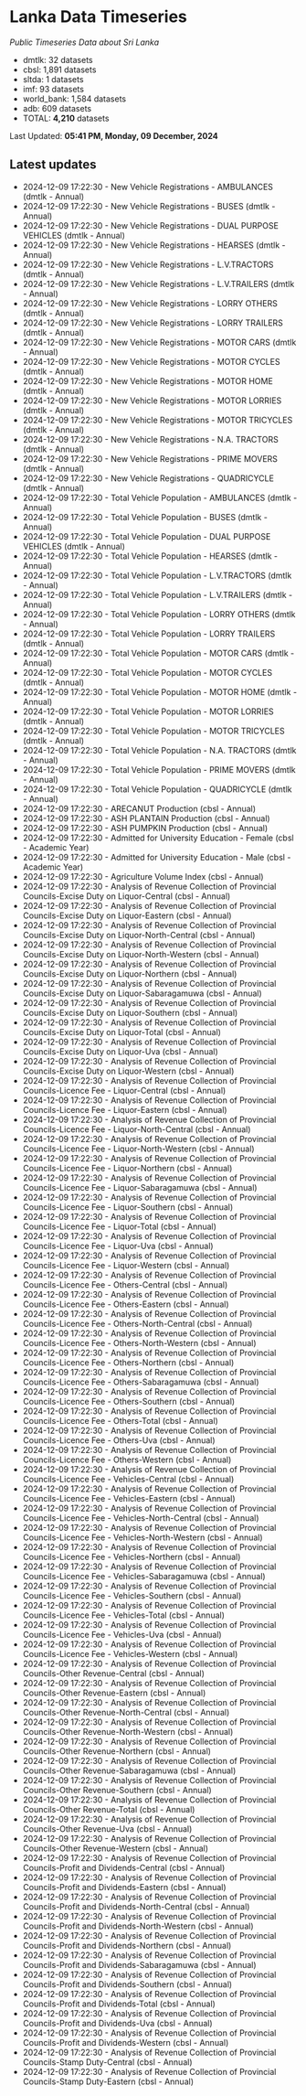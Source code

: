 # Lanka Data Timeseries
*Public Timeseries Data about Sri Lanka*

* dmtlk: 32 datasets
* cbsl: 1,891 datasets
* sltda: 1 datasets
* imf: 93 datasets
* world_bank: 1,584 datasets
* adb: 609 datasets
* TOTAL: **4,210** datasets

Last Updated: **05:41 PM, Monday, 09 December, 2024**

## Latest updates

* 2024-12-09 17:22:30 - New Vehicle Registrations - AMBULANCES (dmtlk - Annual)
* 2024-12-09 17:22:30 - New Vehicle Registrations - BUSES (dmtlk - Annual)
* 2024-12-09 17:22:30 - New Vehicle Registrations - DUAL PURPOSE VEHICLES (dmtlk - Annual)
* 2024-12-09 17:22:30 - New Vehicle Registrations - HEARSES (dmtlk - Annual)
* 2024-12-09 17:22:30 - New Vehicle Registrations - L.V.TRACTORS (dmtlk - Annual)
* 2024-12-09 17:22:30 - New Vehicle Registrations - L.V.TRAILERS (dmtlk - Annual)
* 2024-12-09 17:22:30 - New Vehicle Registrations - LORRY OTHERS (dmtlk - Annual)
* 2024-12-09 17:22:30 - New Vehicle Registrations - LORRY TRAILERS (dmtlk - Annual)
* 2024-12-09 17:22:30 - New Vehicle Registrations - MOTOR CARS (dmtlk - Annual)
* 2024-12-09 17:22:30 - New Vehicle Registrations - MOTOR CYCLES (dmtlk - Annual)
* 2024-12-09 17:22:30 - New Vehicle Registrations - MOTOR HOME (dmtlk - Annual)
* 2024-12-09 17:22:30 - New Vehicle Registrations - MOTOR LORRIES (dmtlk - Annual)
* 2024-12-09 17:22:30 - New Vehicle Registrations - MOTOR TRICYCLES (dmtlk - Annual)
* 2024-12-09 17:22:30 - New Vehicle Registrations - N.A. TRACTORS (dmtlk - Annual)
* 2024-12-09 17:22:30 - New Vehicle Registrations - PRIME MOVERS (dmtlk - Annual)
* 2024-12-09 17:22:30 - New Vehicle Registrations - QUADRICYCLE (dmtlk - Annual)
* 2024-12-09 17:22:30 - Total Vehicle Population - AMBULANCES (dmtlk - Annual)
* 2024-12-09 17:22:30 - Total Vehicle Population - BUSES (dmtlk - Annual)
* 2024-12-09 17:22:30 - Total Vehicle Population - DUAL PURPOSE VEHICLES (dmtlk - Annual)
* 2024-12-09 17:22:30 - Total Vehicle Population - HEARSES (dmtlk - Annual)
* 2024-12-09 17:22:30 - Total Vehicle Population - L.V.TRACTORS (dmtlk - Annual)
* 2024-12-09 17:22:30 - Total Vehicle Population - L.V.TRAILERS (dmtlk - Annual)
* 2024-12-09 17:22:30 - Total Vehicle Population - LORRY OTHERS (dmtlk - Annual)
* 2024-12-09 17:22:30 - Total Vehicle Population - LORRY TRAILERS (dmtlk - Annual)
* 2024-12-09 17:22:30 - Total Vehicle Population - MOTOR CARS (dmtlk - Annual)
* 2024-12-09 17:22:30 - Total Vehicle Population - MOTOR CYCLES (dmtlk - Annual)
* 2024-12-09 17:22:30 - Total Vehicle Population - MOTOR HOME (dmtlk - Annual)
* 2024-12-09 17:22:30 - Total Vehicle Population - MOTOR LORRIES (dmtlk - Annual)
* 2024-12-09 17:22:30 - Total Vehicle Population - MOTOR TRICYCLES (dmtlk - Annual)
* 2024-12-09 17:22:30 - Total Vehicle Population - N.A. TRACTORS (dmtlk - Annual)
* 2024-12-09 17:22:30 - Total Vehicle Population - PRIME MOVERS (dmtlk - Annual)
* 2024-12-09 17:22:30 - Total Vehicle Population - QUADRICYCLE (dmtlk - Annual)
* 2024-12-09 17:22:30 - ARECANUT Production (cbsl - Annual)
* 2024-12-09 17:22:30 - ASH PLANTAIN Production (cbsl - Annual)
* 2024-12-09 17:22:30 - ASH PUMPKIN Production (cbsl - Annual)
* 2024-12-09 17:22:30 - Admitted for University Education - Female (cbsl - Academic Year)
* 2024-12-09 17:22:30 - Admitted for University Education - Male (cbsl - Academic Year)
* 2024-12-09 17:22:30 - Agriculture Volume Index (cbsl - Annual)
* 2024-12-09 17:22:30 - Analysis of Revenue Collection of Provincial Councils-Excise Duty on Liquor-Central (cbsl - Annual)
* 2024-12-09 17:22:30 - Analysis of Revenue Collection of Provincial Councils-Excise Duty on Liquor-Eastern (cbsl - Annual)
* 2024-12-09 17:22:30 - Analysis of Revenue Collection of Provincial Councils-Excise Duty on Liquor-North-Central (cbsl - Annual)
* 2024-12-09 17:22:30 - Analysis of Revenue Collection of Provincial Councils-Excise Duty on Liquor-North-Western (cbsl - Annual)
* 2024-12-09 17:22:30 - Analysis of Revenue Collection of Provincial Councils-Excise Duty on Liquor-Northern (cbsl - Annual)
* 2024-12-09 17:22:30 - Analysis of Revenue Collection of Provincial Councils-Excise Duty on Liquor-Sabaragamuwa (cbsl - Annual)
* 2024-12-09 17:22:30 - Analysis of Revenue Collection of Provincial Councils-Excise Duty on Liquor-Southern (cbsl - Annual)
* 2024-12-09 17:22:30 - Analysis of Revenue Collection of Provincial Councils-Excise Duty on Liquor-Total (cbsl - Annual)
* 2024-12-09 17:22:30 - Analysis of Revenue Collection of Provincial Councils-Excise Duty on Liquor-Uva (cbsl - Annual)
* 2024-12-09 17:22:30 - Analysis of Revenue Collection of Provincial Councils-Excise Duty on Liquor-Western (cbsl - Annual)
* 2024-12-09 17:22:30 - Analysis of Revenue Collection of Provincial Councils-Licence Fee - Liquor-Central (cbsl - Annual)
* 2024-12-09 17:22:30 - Analysis of Revenue Collection of Provincial Councils-Licence Fee - Liquor-Eastern (cbsl - Annual)
* 2024-12-09 17:22:30 - Analysis of Revenue Collection of Provincial Councils-Licence Fee - Liquor-North-Central (cbsl - Annual)
* 2024-12-09 17:22:30 - Analysis of Revenue Collection of Provincial Councils-Licence Fee - Liquor-North-Western (cbsl - Annual)
* 2024-12-09 17:22:30 - Analysis of Revenue Collection of Provincial Councils-Licence Fee - Liquor-Northern (cbsl - Annual)
* 2024-12-09 17:22:30 - Analysis of Revenue Collection of Provincial Councils-Licence Fee - Liquor-Sabaragamuwa (cbsl - Annual)
* 2024-12-09 17:22:30 - Analysis of Revenue Collection of Provincial Councils-Licence Fee - Liquor-Southern (cbsl - Annual)
* 2024-12-09 17:22:30 - Analysis of Revenue Collection of Provincial Councils-Licence Fee - Liquor-Total (cbsl - Annual)
* 2024-12-09 17:22:30 - Analysis of Revenue Collection of Provincial Councils-Licence Fee - Liquor-Uva (cbsl - Annual)
* 2024-12-09 17:22:30 - Analysis of Revenue Collection of Provincial Councils-Licence Fee - Liquor-Western (cbsl - Annual)
* 2024-12-09 17:22:30 - Analysis of Revenue Collection of Provincial Councils-Licence Fee - Others-Central (cbsl - Annual)
* 2024-12-09 17:22:30 - Analysis of Revenue Collection of Provincial Councils-Licence Fee - Others-Eastern (cbsl - Annual)
* 2024-12-09 17:22:30 - Analysis of Revenue Collection of Provincial Councils-Licence Fee - Others-North-Central (cbsl - Annual)
* 2024-12-09 17:22:30 - Analysis of Revenue Collection of Provincial Councils-Licence Fee - Others-North-Western (cbsl - Annual)
* 2024-12-09 17:22:30 - Analysis of Revenue Collection of Provincial Councils-Licence Fee - Others-Northern (cbsl - Annual)
* 2024-12-09 17:22:30 - Analysis of Revenue Collection of Provincial Councils-Licence Fee - Others-Sabaragamuwa (cbsl - Annual)
* 2024-12-09 17:22:30 - Analysis of Revenue Collection of Provincial Councils-Licence Fee - Others-Southern (cbsl - Annual)
* 2024-12-09 17:22:30 - Analysis of Revenue Collection of Provincial Councils-Licence Fee - Others-Total (cbsl - Annual)
* 2024-12-09 17:22:30 - Analysis of Revenue Collection of Provincial Councils-Licence Fee - Others-Uva (cbsl - Annual)
* 2024-12-09 17:22:30 - Analysis of Revenue Collection of Provincial Councils-Licence Fee - Others-Western (cbsl - Annual)
* 2024-12-09 17:22:30 - Analysis of Revenue Collection of Provincial Councils-Licence Fee - Vehicles-Central (cbsl - Annual)
* 2024-12-09 17:22:30 - Analysis of Revenue Collection of Provincial Councils-Licence Fee - Vehicles-Eastern (cbsl - Annual)
* 2024-12-09 17:22:30 - Analysis of Revenue Collection of Provincial Councils-Licence Fee - Vehicles-North-Central (cbsl - Annual)
* 2024-12-09 17:22:30 - Analysis of Revenue Collection of Provincial Councils-Licence Fee - Vehicles-North-Western (cbsl - Annual)
* 2024-12-09 17:22:30 - Analysis of Revenue Collection of Provincial Councils-Licence Fee - Vehicles-Northern (cbsl - Annual)
* 2024-12-09 17:22:30 - Analysis of Revenue Collection of Provincial Councils-Licence Fee - Vehicles-Sabaragamuwa (cbsl - Annual)
* 2024-12-09 17:22:30 - Analysis of Revenue Collection of Provincial Councils-Licence Fee - Vehicles-Southern (cbsl - Annual)
* 2024-12-09 17:22:30 - Analysis of Revenue Collection of Provincial Councils-Licence Fee - Vehicles-Total (cbsl - Annual)
* 2024-12-09 17:22:30 - Analysis of Revenue Collection of Provincial Councils-Licence Fee - Vehicles-Uva (cbsl - Annual)
* 2024-12-09 17:22:30 - Analysis of Revenue Collection of Provincial Councils-Licence Fee - Vehicles-Western (cbsl - Annual)
* 2024-12-09 17:22:30 - Analysis of Revenue Collection of Provincial Councils-Other Revenue-Central (cbsl - Annual)
* 2024-12-09 17:22:30 - Analysis of Revenue Collection of Provincial Councils-Other Revenue-Eastern (cbsl - Annual)
* 2024-12-09 17:22:30 - Analysis of Revenue Collection of Provincial Councils-Other Revenue-North-Central (cbsl - Annual)
* 2024-12-09 17:22:30 - Analysis of Revenue Collection of Provincial Councils-Other Revenue-North-Western (cbsl - Annual)
* 2024-12-09 17:22:30 - Analysis of Revenue Collection of Provincial Councils-Other Revenue-Northern (cbsl - Annual)
* 2024-12-09 17:22:30 - Analysis of Revenue Collection of Provincial Councils-Other Revenue-Sabaragamuwa (cbsl - Annual)
* 2024-12-09 17:22:30 - Analysis of Revenue Collection of Provincial Councils-Other Revenue-Southern (cbsl - Annual)
* 2024-12-09 17:22:30 - Analysis of Revenue Collection of Provincial Councils-Other Revenue-Total (cbsl - Annual)
* 2024-12-09 17:22:30 - Analysis of Revenue Collection of Provincial Councils-Other Revenue-Uva (cbsl - Annual)
* 2024-12-09 17:22:30 - Analysis of Revenue Collection of Provincial Councils-Other Revenue-Western (cbsl - Annual)
* 2024-12-09 17:22:30 - Analysis of Revenue Collection of Provincial Councils-Profit and Dividends-Central (cbsl - Annual)
* 2024-12-09 17:22:30 - Analysis of Revenue Collection of Provincial Councils-Profit and Dividends-Eastern (cbsl - Annual)
* 2024-12-09 17:22:30 - Analysis of Revenue Collection of Provincial Councils-Profit and Dividends-North-Central (cbsl - Annual)
* 2024-12-09 17:22:30 - Analysis of Revenue Collection of Provincial Councils-Profit and Dividends-North-Western (cbsl - Annual)
* 2024-12-09 17:22:30 - Analysis of Revenue Collection of Provincial Councils-Profit and Dividends-Northern (cbsl - Annual)
* 2024-12-09 17:22:30 - Analysis of Revenue Collection of Provincial Councils-Profit and Dividends-Sabaragamuwa (cbsl - Annual)
* 2024-12-09 17:22:30 - Analysis of Revenue Collection of Provincial Councils-Profit and Dividends-Southern (cbsl - Annual)
* 2024-12-09 17:22:30 - Analysis of Revenue Collection of Provincial Councils-Profit and Dividends-Total (cbsl - Annual)
* 2024-12-09 17:22:30 - Analysis of Revenue Collection of Provincial Councils-Profit and Dividends-Uva (cbsl - Annual)
* 2024-12-09 17:22:30 - Analysis of Revenue Collection of Provincial Councils-Profit and Dividends-Western (cbsl - Annual)
* 2024-12-09 17:22:30 - Analysis of Revenue Collection of Provincial Councils-Stamp Duty-Central (cbsl - Annual)
* 2024-12-09 17:22:30 - Analysis of Revenue Collection of Provincial Councils-Stamp Duty-Eastern (cbsl - Annual)